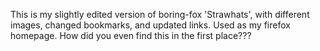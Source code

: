 This is my slightly edited version of boring-fox 'Strawhats', with different images, changed bookmarks, and updated links. Used as my firefox homepage.
How did you even find this in the first place???
